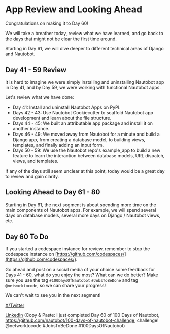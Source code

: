 # App Review and Looking Ahead

Congratulations on making it to Day 60! 

We will take a breather today, review what we have learned, and go back to the days that might not be clear the first time around. 

Starting in Day 61, we will dive deeper to different technical areas of Django and Nautobot. 

## Day 41 - 59 Review

It is hard to imagine we were simply installing and uninstalling Nautobot app in Day 41, and by Day 59, we were working with functional Nautobot apps. 

Let's review what we have done: 

- Day 41: Install and uninstall Nautobot Apps on PyPI. 
- Days 42 - 43: Use Nautobot Cookiecutter to scaffold Nautobot app development and learn about the file structure. 
- Days 44 - 45: We built an attributable app package and install it on another instance. 
- Days 46 - 49: We moved away from Nautobot for a minute and build a Django app, from creating a database model, to building views, templates, and finally adding an input form.
- Days 50 - 59: We use the Nautobot repo's example_app to build a new feature to learn the interaction between database models, URL dispatch, views, and templates. 

If any of the days still seem unclear at this point, today would be a great day to review and gain clarity. 

## Looking Ahead to Day 61 - 80

Starting in Day 61, the next segment is about spending more time on the main components of Nautobot apps. For example, we will spend several days on database models, several more days on Django / Nautobot views, etc. 

## Day 60 To Do

If you started a codespace instance for review, remember to stop the codespace instance on [https://github.com/codespaces/](https://github.com/codespaces/). 

Go ahead and post on a social media of your choice some feedback for Days 41 - 60, what do you enjoy the most? What can we do better? Make sure you use the tag `#100DaysOfNautobot` `#JobsToBeDone` and tag `@networktocode`, so we can share your progress! 

We can't wait to see you in the next segment! 

[X/Twitter](<https://twitter.com/intent/tweet?url=https://github.com/nautobot/100-days-of-nautobot&text=I+jst+completed+Day+60+of+the+100+days+of+nautobot+challenge+!&hashtags=100DaysOfNautobot,JobsToBeDone>)

[LinkedIn](https://www.linkedin.com/) (Copy & Paste: I just completed Day 60 of 100 Days of Nautobot, https://github.com/nautobot/100-days-of-nautobot-challenge, challenge! @networktocode #JobsToBeDone #100DaysOfNautobot) 